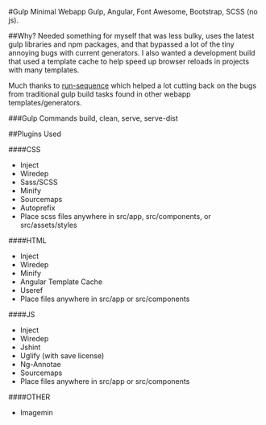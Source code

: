 #Gulp Minimal Webapp
Gulp, Angular, Font Awesome, Bootstrap, SCSS (no js).

##Why?
Needed something for myself that was less bulky, uses the latest gulp libraries and npm packages, and that bypassed a lot of the tiny annoying bugs with current generators. I also wanted a development build that used a template cache to help speed up browser reloads in projects with many templates.

Much thanks to [run-sequence](https://www.npmjs.com/package/run-sequence) which helped a lot cutting back on the bugs from traditional gulp build tasks found in other webapp templates/generators.

###Gulp Commands
build, clean, serve, serve-dist

##Plugins Used

####CSS
- Inject
- Wiredep
- Sass/SCSS
- Minify
- Sourcemaps
- Autoprefix
- Place scss files anywhere in src/app, src/components, or src/assets/styles

####HTML
- Inject
- Wiredep
- Minify
- Angular Template Cache
- Useref
- Place files anywhere in src/app or src/components

####JS
- Inject
- Wiredep
- Jshint
- Uglify (with save license)
- Ng-Annotae
- Sourcemaps
- Place files anywhere in src/app or src/components

####OTHER
- Imagemin
